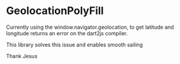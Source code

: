 # GeolocationPolyFill

Currently using the window.navigator.geolocation, to get latitude and longitude returns an error on the dart2js compiler.

This library solves this issue and enables smooth sailing

Thank Jesus